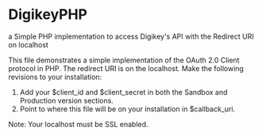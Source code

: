 # DigikeyPHP

a Simple PHP implementation to access Digikey's API with the Redirect URI on localhost
 
This file demonstrates a simple implementation of the OAuth 2.0 Client protocol in PHP. The redirect URI is on the localhost. Make the following revisions to your installation:

1) Add your $client_id and $client_secret in both the Sandbox and Production version sections.
2) Point to where this file will be on your installation in $callback_uri.

Note: Your localhost must be SSL enabled.
